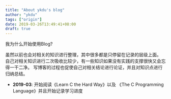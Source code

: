 ```yaml
---
title: "About ykdu's blog"
author: "ykdu"
tags: ["origin"]
date: 2019-03-26T13:49:41+08:00
draft: true
---
```


我为什么开始使用Blog?

<!--more-->

虽然以前也会对相关的知识进行整理，其中很多都是只停留在记录的层级上面。
自己对相关知识进行二次吸收比较少，有一些知识如果没有实践的支撑很快又会忘得一干二净。
写博客的过程也促使自己对相关结论进行论证，并且对知识点进行归纳总结。


* **2019-03**: 开始阅读《Learn C the Hard Way》以及 《The C Programming Language》并且开始记录学习进度

